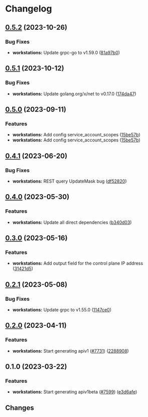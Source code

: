 # Changelog


## [0.5.2](https://github.com/googleapis/google-cloud-go/compare/workstations/v0.5.1...workstations/v0.5.2) (2023-10-26)


### Bug Fixes

* **workstations:** Update grpc-go to v1.59.0 ([81a97b0](https://github.com/googleapis/google-cloud-go/commit/81a97b06cb28b25432e4ece595c55a9857e960b7))

## [0.5.1](https://github.com/googleapis/google-cloud-go/compare/workstations/v0.5.0...workstations/v0.5.1) (2023-10-12)


### Bug Fixes

* **workstations:** Update golang.org/x/net to v0.17.0 ([174da47](https://github.com/googleapis/google-cloud-go/commit/174da47254fefb12921bbfc65b7829a453af6f5d))

## [0.5.0](https://github.com/googleapis/google-cloud-go/compare/workstations/v0.4.1...workstations/v0.5.0) (2023-09-11)


### Features

* **workstations:** Add config service_account_scopes ([15be57b](https://github.com/googleapis/google-cloud-go/commit/15be57b9264a793494cedc3966034fa20f56d7c5))
* **workstations:** Add config service_account_scopes ([15be57b](https://github.com/googleapis/google-cloud-go/commit/15be57b9264a793494cedc3966034fa20f56d7c5))

## [0.4.1](https://github.com/googleapis/google-cloud-go/compare/workstations/v0.4.0...workstations/v0.4.1) (2023-06-20)


### Bug Fixes

* **workstations:** REST query UpdateMask bug ([df52820](https://github.com/googleapis/google-cloud-go/commit/df52820b0e7721954809a8aa8700b93c5662dc9b))

## [0.4.0](https://github.com/googleapis/google-cloud-go/compare/workstations/v0.3.0...workstations/v0.4.0) (2023-05-30)


### Features

* **workstations:** Update all direct dependencies ([b340d03](https://github.com/googleapis/google-cloud-go/commit/b340d030f2b52a4ce48846ce63984b28583abde6))

## [0.3.0](https://github.com/googleapis/google-cloud-go/compare/workstations/v0.2.1...workstations/v0.3.0) (2023-05-16)


### Features

* **workstations:** Add output field for the control plane IP address ([31421d5](https://github.com/googleapis/google-cloud-go/commit/31421d52c3bf3b7baa235fb6cb18bb8a786398df))

## [0.2.1](https://github.com/googleapis/google-cloud-go/compare/workstations/v0.2.0...workstations/v0.2.1) (2023-05-08)


### Bug Fixes

* **workstations:** Update grpc to v1.55.0 ([1147ce0](https://github.com/googleapis/google-cloud-go/commit/1147ce02a990276ca4f8ab7a1ab65c14da4450ef))

## [0.2.0](https://github.com/googleapis/google-cloud-go/compare/workstations/v0.1.0...workstations/v0.2.0) (2023-04-11)


### Features

* **workstations:** Start generating apiv1 ([#7731](https://github.com/googleapis/google-cloud-go/issues/7731)) ([2288908](https://github.com/googleapis/google-cloud-go/commit/228890869f52365de3f23ed431517470df64da20))

## 0.1.0 (2023-03-22)


### Features

* **workstations:** Start generating apiv1beta ([#7599](https://github.com/googleapis/google-cloud-go/issues/7599)) ([e3d6afe](https://github.com/googleapis/google-cloud-go/commit/e3d6afe79ddc4579b54934b4884891f35cc3d1a3))

## Changes
